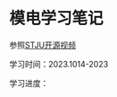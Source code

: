 # 模电学习笔记

参照[STJU开源视频](https://www.bilibili.com/video/BV1Gt411b7Zq?vd_source=73cf3c39fd20dd7110565e94ae96fbcb)

学习时间：2023.1014-2023

学习进度：
